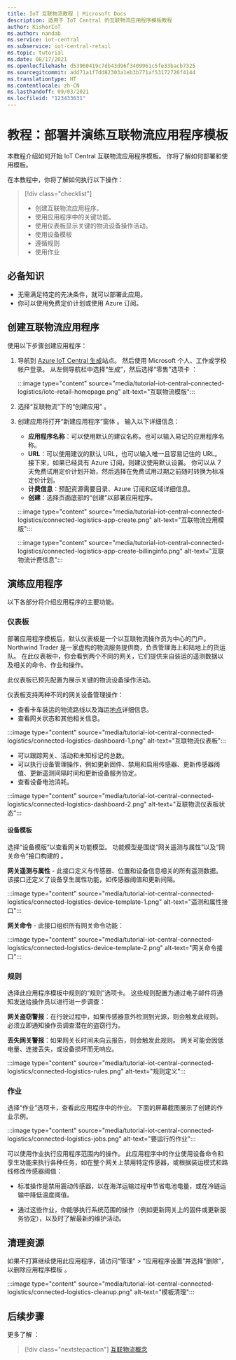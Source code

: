 ```yaml
---
title: IoT 互联物流教程 | Microsoft Docs
description: 适用于 IoT Central 的互联物流应用程序模板教程
author: KishorIoT
ms.author: nandab
ms.service: iot-central
ms.subservice: iot-central-retail
ms.topic: tutorial
ms.date: 08/17/2021
ms.openlocfilehash: d53960419c7db43d96f3409961c5fe33bacb7325
ms.sourcegitcommit: add71a1f7dd82303a1eb3b771af53172726f4144
ms.translationtype: HT
ms.contentlocale: zh-CN
ms.lasthandoff: 09/03/2021
ms.locfileid: "123433631"
---
```

# <a name="tutorial-deploy-and-walk-through-a-connected-logistics-application-template"></a>教程：部署并演练互联物流应用程序模板

本教程介绍如何开始 IoT Central 互联物流应用程序模板。 你将了解如何部署和使用模板。

在本教程中，你将了解如何执行以下操作：

> [!div class="checklist"]
> * 创建互联物流应用程序。
> * 使用应用程序中的关键功能。
> * 使用仪表板显示关键的物流设备操作活动。
> * 使用设备模板
> * 遵循规则
> * 使用作业

## <a name="prerequisites"></a>必备知识

* 无需满足特定的先决条件，就可以部署此应用。
* 你可以使用免费定价计划或使用 Azure 订阅。

## <a name="create-connected-logistics-application"></a>创建互联物流应用程序

使用以下步骤创建应用程序：

1. 导航到 [Azure IoT Central 生成](https://aka.ms/iotcentral)站点。 然后使用 Microsoft 个人、工作或学校帐户登录。 从左侧导航栏中选择“生成”，然后选择“零售”选项卡 ：

    :::image type="content" source="media/tutorial-iot-central-connected-logistics/iotc-retail-homepage.png" alt-text="互联物流模版":::

1. 选择“互联物流”下的“创建应用” 。

1. 创建应用将打开“新建应用程序”窗体 。 输入以下详细信息：


    * **应用程序名称**：可以使用默认的建议名称，也可以输入易记的应用程序名称。
    * **URL**：可以使用建议的默认 URL，也可以输入唯一且容易记住的 URL。 接下来，如果已经具有 Azure 订阅，则建议使用默认设置。 你可以从 7 天免费试用定价计划开始，然后选择在免费试用过期之前随时转换为标准定价计划。
    * **计费信息**：预配资源需要目录、Azure 订阅和区域详细信息。
    * **创建**：选择页面底部的“创建”以部署应用程序。

    :::image type="content" source="media/tutorial-iot-central-connected-logistics/connected-logistics-app-create.png" alt-text="互联物流应用模版":::

    :::image type="content" source="media/tutorial-iot-central-connected-logistics/connected-logistics-app-create-billinginfo.png" alt-text="互联物流计费信息":::

## <a name="walk-through-the-application"></a>演练应用程序

以下各部分将介绍应用程序的主要功能。

### <a name="dashboard"></a>仪表板

部署应用程序模板后，默认仪表板是一个以互联物流操作员为中心的门户。 Northwind Trader 是一家虚构的物流服务提供商，负责管理海上和陆地上的货运队。 在此仪表板中，你会看到两个不同的网关，它们提供来自装运的遥测数据以及相关的命令、作业和操作。

此仪表板已预先配置为展示关键的物流设备操作活动。

仪表板支持两种不同的网关设备管理操作：

* 查看卡车装运的物流路线以及海运[地点](../core/howto-use-location-data.md)详细信息。
* 查看网关状态和其他相关信息。

:::image type="content" source="media/tutorial-iot-central-connected-logistics/connected-logistics-dashboard-1.png" alt-text="互联物流仪表板":::

* 可以跟踪网关、活动和未知标记的总数。
* 可以执行设备管理操作，例如更新固件、禁用和启用传感器、更新传感器阈值、更新遥测间隔时间和更新设备服务协定。
* 查看设备电池消耗。

:::image type="content" source="media/tutorial-iot-central-connected-logistics/connected-logistics-dashboard-2.png" alt-text="互联物流仪表板状态":::

#### <a name="device-template"></a>设备模板

选择“设备模版”以查看网关功能模型。 功能模型是围绕“网关遥测与属性”以及“网关命令”接口构建的 。

**网关遥测与属性** - 此接口定义与传感器、位置和设备信息相关的所有遥测数据。 该接口还定义了设备孪生属性功能，如传感器阈值和更新间隔。

:::image type="content" source="media/tutorial-iot-central-connected-logistics/connected-logistics-device-template-1.png" alt-text="遥测和属性接口":::

**网关命令** - 此接口组织所有网关命令功能：

:::image type="content" source="media/tutorial-iot-central-connected-logistics/connected-logistics-device-template-2.png" alt-text="网关命令接口":::

### <a name="rules"></a>规则

选择此应用程序模板中规则的“规则”选项卡。 这些规则配置为通过电子邮件将通知发送给操作员以进行进一步调查：

**网关盗窃警报**：在行驶过程中，如果传感器意外检测到光源，则会触发此规则。 必须立即通知操作员调查潜在的盗窃行为。

**丢失网关警报**：如果网关长时间未向云报告，则会触发此规则。 网关可能会因低电量、连接丢失，或设备损坏而无响应。

:::image type="content" source="media/tutorial-iot-central-connected-logistics/connected-logistics-rules.png" alt-text="规则定义":::

### <a name="jobs"></a>作业

选择“作业”选项卡，查看此应用程序中的作业。 下面的屏幕截图展示了创建的作业示例。

:::image type="content" source="media/tutorial-iot-central-connected-logistics/connected-logistics-jobs.png" alt-text="要运行的作业":::

可以使用作业执行应用程序范围内的操作。 此应用程序中的作业使用设备命令和孪生功能来执行各种任务，如在整个网关上禁用特定传感器，或根据装运模式和路线修改传感器阈值：

* 标准操作是禁用震动传感器，以在海洋运输过程中节省电池电量，或在冷链运输中降低温度阈值。

* 通过这些作业，你能够执行系统范围的操作（例如更新网关上的固件或更新服务协定），以及时了解最新的维护活动。

## <a name="clean-up-resources"></a>清理资源

如果不打算继续使用此应用程序，请访问“管理” > “应用程序设置”并选择“删除”，以删除应用程序模板  。

:::image type="content" source="media/tutorial-iot-central-connected-logistics/connected-logistics-cleanup.png" alt-text="模板清理":::

## <a name="next-steps"></a>后续步骤

更多了解 ：

> [!div class="nextstepaction"]
> [互联物流概念](./architecture-connected-logistics.md)
